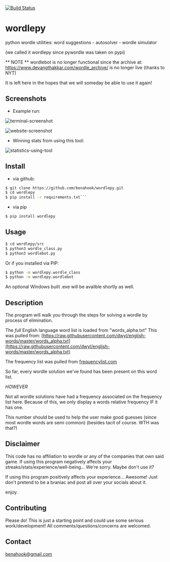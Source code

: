 [![Build Status](https://app.travis-ci.com/benahook/wordlepy.svg?branch=master)](https://app.travis-ci.com/benahook/wordlepy)


# wordlepy
python wordle utilities: word suggestions - autosolver - wordle simulator

(we called it wordlepy since pywordle was taken on pypi)

** NOTE **
wordlebot is no longer functional since the archive at:
https://www.devangthakkar.com/wordle_archive/
is no longer live (thanks to NYT)

It is left here in the hopes that we will someday be able to use it again!

## Screenshots

- Example run:

![terminal-screenshot](assets/images/runtime_example.png)

![website-screenshot](assets/images/wordle_site_example.png)

- Winning stats from using this tool:

![statistics-using-tool](assets/images/screenshot.png)

## Install

- via github:
```sh
$ git clone https://github.com/benahook/wordlepy.git
$ cd wordlepy
$ pip install -r requirements.txt```
```
- via pip
```sh
$ pip install wordlepy
```

## Usage

```sh
$ cd wordlepy/src
$ python3 wordle_class.py
$ python3 wordlebot.py
```
Or if you installed via PIP:
```sh
$ python -m wordlepy.wordle_class
$ python -m wordlepy.wordlebot
```
An optional Windows built .exe will be availble shortly as well.

## Description
The program will walk you through the steps for solving a wordle by process
of elimination. 

The *full* English language word list is loaded from "words_alpha.txt"
This was pulled from:
[https://raw.githubusercontent.com/dwyl/english-words/master/words_alpha.txt](https://raw.githubusercontent.com/dwyl/english-words/master/words_alpha.txt)

The frequency list was pulled from
[frequencylist.com](http://frequencylist.com)

So far, every wordle solution we've found has been present on this word list. 

*HOWEVER*

Not all wordle solutions have had a frequency associated on the frequency list here.
Because of this, we only display a words relative frequency IF it has one. 

This number should be used to help the user make good guesses (since most wordle words are semi common) (besides tacit of course. WTH was that?)

## Disclaimer
This code has no affiliation to wordle or any of the companies that own said game. 
If using this program negatively affects your streaks/stats/experience/well-being... We're sorry. Maybe don't use it?

If using this program positively affects your experience... Awesome! Just don't pretend to be a braniac and post all over your socials about it. 

enjoy. 

## Contributing
Please do! This is just a starting point and could use some serious work/development!
All comments/questions/concerns are welcomed.

## Contact
[benahook@gmail.com](mailto:benahook@gmail.com)
